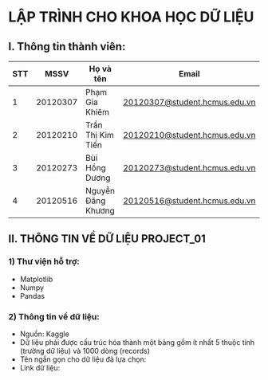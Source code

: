 # LẬP TRÌNH CHO KHOA HỌC DỮ LIỆU
## I. Thông tin thành viên:
|**STT**|**MSSV**|**Họ và tên**|**Email**|
|---|--------|------|-------|
|1|20120307|Phạm Gia Khiêm|20120307@student.hcmus.edu.vn|
|2|20120210|Trần Thị Kim Tiến|20120210@student.hcmus.edu.vn|
|3|20120273|Bùi Hồng Dương|20120273@student.hcmus.edu.vn|
|4|20120516|Nguyễn Đăng Khương|20120516@student.hcmus.edu.vn|
## II. THÔNG TIN VỀ DỮ LIỆU PROJECT_01
### 1) Thư viện hỗ trợ:
- Matplotlib
- Numpy
- Pandas
### 2) Thông tin về dữ liệu:
- Nguồn: Kaggle
- Dữ liệu phải được cấu trúc hóa thành một bảng gồm ít nhất 5 thuộc tính (trường dữ liệu) và 1000 dòng (records)
- Tên ngắn gọn cho dữ liệu đã lựa chọn:
- Link dữ liệu: 
